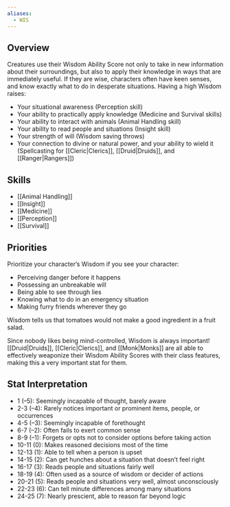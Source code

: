 ```yaml
---
aliases:
  - WIS
---
```

## Overview
Creatures use their Wisdom Ability Score not only to take in new information about their surroundings, but also to apply their knowledge in ways that are immediately useful. If they are wise, characters often have keen senses, and know exactly what to do in desperate situations. Having a high Wisdom raises:

- Your situational awareness (Perception skill)
- Your ability to practically apply knowledge (Medicine and Survival skills)
- Your ability to interact with animals (Animal Handling skill)
- Your ability to read people and situations (Insight skill)
- Your strength of will (Wisdom saving throws)
- Your connection to divine or natural power, and your ability to wield it (Spellcasting for [[Cleric|Clerics]], [[Druid|Druids]], and [[Ranger|Rangers]])

## Skills 
- [[Animal Handling]] 
- [[Insight]] 
- [[Medicine]] 
- [[Perception]] 
- [[Survival]] 

## Priorities
Prioritize your character’s Wisdom if you see your character:

- Perceiving danger before it happens
- Possessing an unbreakable will
- Being able to see through lies
- Knowing what to do in an emergency situation
- Making furry friends wherever they go

Wisdom tells us that tomatoes would not make a good ingredient in a fruit salad.

Since nobody likes being mind-controlled, Wisdom is always important! [[Druid|Druids]], [[Cleric|Clerics]], and [[Monk|Monks]] are all able to effectively weaponize their Wisdom Ability Scores with their class features, making this a very important stat for them.

## Stat Interpretation
- 1 (–5): Seemingly incapable of thought, barely aware
- 2-3 (–4): Rarely notices important or prominent items, people, or occurrences
- 4-5 (–3): Seemingly incapable of forethought
- 6-7 (–2): Often fails to exert common sense
- 8-9 (–1): Forgets or opts not to consider options before taking action
- 10-11 (0): Makes reasoned decisions most of the time
- 12-13 (1): Able to tell when a person is upset
- 14-15 (2): Can get hunches about a situation that doesn’t feel right
- 16-17 (3): Reads people and situations fairly well
- 18-19 (4): Often used as a source of wisdom or decider of actions
- 20-21 (5): Reads people and situations very well, almost unconsciously
- 22-23 (6): Can tell minute differences among many situations
- 24-25 (7): Nearly prescient, able to reason far beyond logic